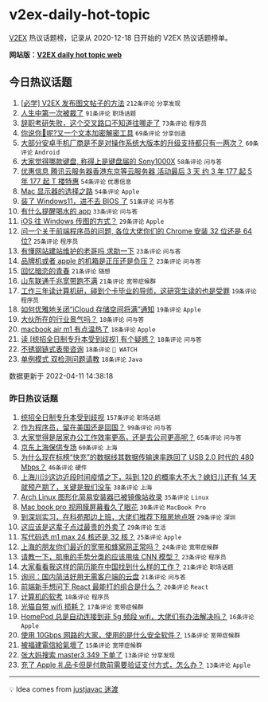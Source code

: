 # v2ex-daily-hot-topic

[V2EX](https://www.v2ex.com/) 热议话题榜，记录从 2020-12-18 日开始的 V2EX 热议话题榜单。

**网站版：[V2EX daily hot topic web](https://boojack.github.io/v2ex-daily-hot-topic-web/)**

## 今日热议话题

<!-- TODAY BEGIN -->

1. [[必学] V2EX 发布图文帖子的方法](https://www.v2ex.com/t/846267) `212条评论` `分享发现`
1. [人生中第一次被裁了](https://www.v2ex.com/t/846185) `91条评论` `职场话题`
1. [辞职考研失败，这个交叉路口不知道往哪走了](https://www.v2ex.com/t/846237) `73条评论` `程序员`
1. [你说你🐴呢?又一个文本加密解密工具](https://www.v2ex.com/t/846245) `69条评论` `分享创造`
1. [大部分安卓手机厂商是不是对操作系统大版本的升级支持都只有一两次？](https://www.v2ex.com/t/846187) `60条评论` `Android`
1. [大家觉得哪款键盘, 称得上是键盘届的 Sony1000X](https://www.v2ex.com/t/846180) `58条评论` `问与答`
1. [优惠信息 腾讯云服务器香港东京等云服务器 活动最后 3 天 约 3 年 177 起 5 年 177 起 T 楼特惠](https://www.v2ex.com/t/846186) `54条评论` `优惠信息`
1. [Mac 显示器的选择之路](https://www.v2ex.com/t/846202) `54条评论` `Apple`
1. [装了 Windows11，进不去 BIOS 了](https://www.v2ex.com/t/846257) `51条评论` `问与答`
1. [有什么提醒喝水的 app](https://www.v2ex.com/t/846229) `33条评论` `问与答`
1. [iOS 往 Windows 传图的方式？](https://www.v2ex.com/t/846321) `29条评论` `Apple`
1. [问一个关于前端程序员的问题, 各位大佬你们的 Chrome 安装 32 位还是 64 位?](https://www.v2ex.com/t/846246) `25条评论` `程序员`
1. [有懂网站建站维护的老哥吗 求助一下](https://www.v2ex.com/t/846332) `23条评论` `问与答`
1. [品牌机或者 apple 的机箱是正压还是负压？](https://www.v2ex.com/t/846204) `23条评论` `问与答`
1. [回忆暗恋的青春](https://www.v2ex.com/t/846300) `21条评论` `随想`
1. [山东联通千兆宽带跑不满](https://www.v2ex.com/t/846189) `21条评论` `宽带症候群`
1. [工作三年读计算机研，碰到个卡毕业的导师，这研究生读的也是受罪](https://www.v2ex.com/t/846304) `19条评论` `程序员`
1. [如何优雅地关闭“iCloud 存储空间将满”通知](https://www.v2ex.com/t/846199) `19条评论` `Apple`
1. [大伙所在的行业景气吗？](https://www.v2ex.com/t/846308) `18条评论` `问与答`
1. [macbook air m1 有点温热了](https://www.v2ex.com/t/846297) `18条评论` `Apple`
1. [读 [统招全日制专升本受到歧视] 有个疑惑？](https://www.v2ex.com/t/846249) `18条评论` `问与答`
1. [不锈钢链式表带咨询](https://www.v2ex.com/t/846208) `18条评论` ` WATCH`
1. [单例模式 双检测问题请教](https://www.v2ex.com/t/846190) `18条评论` `Java`

数据更新于 2022-04-11 14:38:18

<!-- TODAY END -->

### 昨日热议话题

<!-- YESTERDAY BEGIN -->

1. [统招全日制专升本受到歧视](https://www.v2ex.com/t/846076) `157条评论` `职场话题`
1. [作为程序员，留在美国还是回国？](https://www.v2ex.com/t/846009) `99条评论` `问与答`
1. [大家觉得是居家办公工作效率更高，还是去公司更高呢？](https://www.v2ex.com/t/846046) `65条评论` `问与答`
1. [京东上海保供专场](https://www.v2ex.com/t/846040) `60条评论` `上海`
1. [为什么现在标榜“快充”的数据线其数据传输速率跌回了 USB 2.0 时代的 480 Mbps？](https://www.v2ex.com/t/846115) `46条评论` `硬件`
1. [上海川沙这边近段时间疫情之下，叫到 120 的概率大不大？媳妇儿还有 14 天就预产期了，关键是我们没车](https://www.v2ex.com/t/846121) `38条评论` `上海`
1. [Arch Linux 图形化简易安装器已被镜像站收录](https://www.v2ex.com/t/846023) `35条评论` `Linux`
1. [Mac book pro 视网膜屏幕看久了眼花](https://www.v2ex.com/t/846043) `30条评论` `MacBook Pro`
1. [到深圳实习，在科苑那边上班，大佬们推荐下租房地点呀](https://www.v2ex.com/t/846056) `29条评论` `深圳`
1. [这应该是这辈子点过最贵的外卖了](https://www.v2ex.com/t/846095) `29条评论` `生活`
1. [写代码选 m1 max 24 核还是 32 核？](https://www.v2ex.com/t/846106) `25条评论` `Apple`
1. [上海的朋友你们最近的宽带和蜂窝网正常吗？](https://www.v2ex.com/t/845999) `24条评论` `宽带症候群`
1. [请教一下，肌电的手势分类的应该用啥 CNN 模型？](https://www.v2ex.com/t/846113) `23条评论` `程序员`
1. [大家看看我这样的简历能在中国找到什么样的工作？](https://www.v2ex.com/t/846137) `21条评论` `职场话题`
1. [询问：国内简洁好用无需客户端的云盘](https://www.v2ex.com/t/846088) `21条评论` `问与答`
1. [前端新手想问下 React 最能打的组合是什么？](https://www.v2ex.com/t/846126) `20条评论` `React`
1. [计算机的软考](https://www.v2ex.com/t/846136) `18条评论` `程序员`
1. [光猫自带 wifi 损耗？](https://www.v2ex.com/t/846132) `17条评论` `宽带症候群`
1. [HomePod 总是自动连接到非 5g 频段 wifi，大佬们有办法解决吗？](https://www.v2ex.com/t/846025) `16条评论` `Apple`
1. [使用 10Gbps 网路的大家，使用的是什么安全软件？](https://www.v2ex.com/t/846102) `15条评论` `宽带症候群`
1. [被福建電信給氣壞了](https://www.v2ex.com/t/846020) `15条评论` `宽带症候群`
1. [张大妈搜索 master3 349 下单了](https://www.v2ex.com/t/846166) `13条评论` `分享发现`
1. [充了 Apple 礼品卡但是付款前需要验证支付方式，怎么办？](https://www.v2ex.com/t/846140) `13条评论` `Apple`

<!-- YESTERDAY END -->

---

💡 Idea comes from [justjavac 迷渡](https://github.com/justjavac/)
